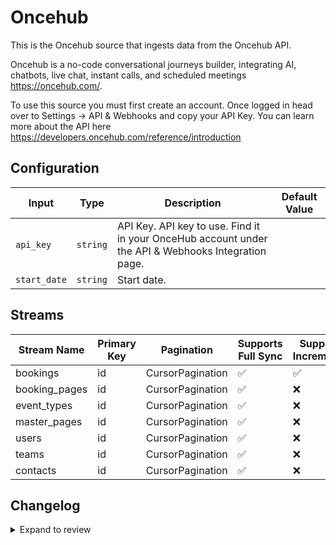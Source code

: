 # Oncehub
This is the Oncehub source that ingests data from the Oncehub API.

Oncehub is a no-code conversational journeys builder, integrating AI, chatbots, live chat, instant calls, and scheduled meetings https://oncehub.com/.

To use this source you must first create an account. Once logged in head over to Settings -&gt; API &amp; Webhooks and copy your API Key.
You can learn more about the API here https://developers.oncehub.com/reference/introduction

## Configuration

| Input | Type | Description | Default Value |
|-------|------|-------------|---------------|
| `api_key` | `string` | API Key. API key to use. Find it in your OnceHub account under the API &amp; Webhooks Integration page. |  |
| `start_date` | `string` | Start date.  |  |

## Streams
| Stream Name | Primary Key | Pagination | Supports Full Sync | Supports Incremental |
|-------------|-------------|------------|---------------------|----------------------|
| bookings | id | CursorPagination | ✅ |  ✅  |
| booking_pages | id | CursorPagination | ✅ |  ❌  |
| event_types | id | CursorPagination | ✅ |  ❌  |
| master_pages | id | CursorPagination | ✅ |  ❌  |
| users | id | CursorPagination | ✅ |  ❌  |
| teams | id | CursorPagination | ✅ |  ❌  |
| contacts | id | CursorPagination | ✅ |  ❌  |

## Changelog

<details>
  <summary>Expand to review</summary>

| Version          | Date              | Pull Request | Subject        |
|------------------|-------------------|--------------|----------------|
| 0.0.37 | 2025-10-07 | [67420](https://github.com/airbytehq/airbyte/pull/67420) | Update dependencies |
| 0.0.36 | 2025-09-30 | [66922](https://github.com/airbytehq/airbyte/pull/66922) | Update dependencies |
| 0.0.35 | 2025-09-23 | [66617](https://github.com/airbytehq/airbyte/pull/66617) | Update dependencies |
| 0.0.34 | 2025-09-09 | [65859](https://github.com/airbytehq/airbyte/pull/65859) | Update dependencies |
| 0.0.33 | 2025-08-23 | [65165](https://github.com/airbytehq/airbyte/pull/65165) | Update dependencies |
| 0.0.32 | 2025-08-09 | [64688](https://github.com/airbytehq/airbyte/pull/64688) | Update dependencies |
| 0.0.31 | 2025-08-02 | [64185](https://github.com/airbytehq/airbyte/pull/64185) | Update dependencies |
| 0.0.30 | 2025-07-26 | [63831](https://github.com/airbytehq/airbyte/pull/63831) | Update dependencies |
| 0.0.29 | 2025-07-19 | [63407](https://github.com/airbytehq/airbyte/pull/63407) | Update dependencies |
| 0.0.28 | 2025-07-12 | [63219](https://github.com/airbytehq/airbyte/pull/63219) | Update dependencies |
| 0.0.27 | 2025-07-05 | [62543](https://github.com/airbytehq/airbyte/pull/62543) | Update dependencies |
| 0.0.26 | 2025-06-28 | [62321](https://github.com/airbytehq/airbyte/pull/62321) | Update dependencies |
| 0.0.25 | 2025-06-21 | [61895](https://github.com/airbytehq/airbyte/pull/61895) | Update dependencies |
| 0.0.24 | 2025-06-14 | [61050](https://github.com/airbytehq/airbyte/pull/61050) | Update dependencies |
| 0.0.23 | 2025-05-24 | [60483](https://github.com/airbytehq/airbyte/pull/60483) | Update dependencies |
| 0.0.22 | 2025-05-10 | [60091](https://github.com/airbytehq/airbyte/pull/60091) | Update dependencies |
| 0.0.21 | 2025-05-03 | [59491](https://github.com/airbytehq/airbyte/pull/59491) | Update dependencies |
| 0.0.20 | 2025-04-27 | [59061](https://github.com/airbytehq/airbyte/pull/59061) | Update dependencies |
| 0.0.19 | 2025-04-19 | [58527](https://github.com/airbytehq/airbyte/pull/58527) | Update dependencies |
| 0.0.18 | 2025-04-12 | [57917](https://github.com/airbytehq/airbyte/pull/57917) | Update dependencies |
| 0.0.17 | 2025-04-05 | [57317](https://github.com/airbytehq/airbyte/pull/57317) | Update dependencies |
| 0.0.16 | 2025-03-29 | [56760](https://github.com/airbytehq/airbyte/pull/56760) | Update dependencies |
| 0.0.15 | 2025-03-22 | [56174](https://github.com/airbytehq/airbyte/pull/56174) | Update dependencies |
| 0.0.14 | 2025-03-08 | [55071](https://github.com/airbytehq/airbyte/pull/55071) | Update dependencies |
| 0.0.13 | 2025-02-23 | [54565](https://github.com/airbytehq/airbyte/pull/54565) | Update dependencies |
| 0.0.12 | 2025-02-15 | [53994](https://github.com/airbytehq/airbyte/pull/53994) | Update dependencies |
| 0.0.11 | 2025-02-08 | [53504](https://github.com/airbytehq/airbyte/pull/53504) | Update dependencies |
| 0.0.10 | 2025-02-01 | [52996](https://github.com/airbytehq/airbyte/pull/52996) | Update dependencies |
| 0.0.9 | 2025-01-25 | [52487](https://github.com/airbytehq/airbyte/pull/52487) | Update dependencies |
| 0.0.8 | 2025-01-18 | [51919](https://github.com/airbytehq/airbyte/pull/51919) | Update dependencies |
| 0.0.7 | 2025-01-11 | [51329](https://github.com/airbytehq/airbyte/pull/51329) | Update dependencies |
| 0.0.6 | 2024-12-28 | [50690](https://github.com/airbytehq/airbyte/pull/50690) | Update dependencies |
| 0.0.5 | 2024-12-21 | [50238](https://github.com/airbytehq/airbyte/pull/50238) | Update dependencies |
| 0.0.4 | 2024-12-14 | [49725](https://github.com/airbytehq/airbyte/pull/49725) | Update dependencies |
| 0.0.3 | 2024-12-12 | [49329](https://github.com/airbytehq/airbyte/pull/49329) | Update dependencies |
| 0.0.2 | 2024-12-11 | [49094](https://github.com/airbytehq/airbyte/pull/49094) | Starting with this version, the Docker image is now rootless. Please note that this and future versions will not be compatible with Airbyte versions earlier than 0.64 |
| 0.0.1 | 2024-10-30 | | Initial release by [@aazam-gh](https://github.com/aazam-gh) via Connector Builder |

</details>
